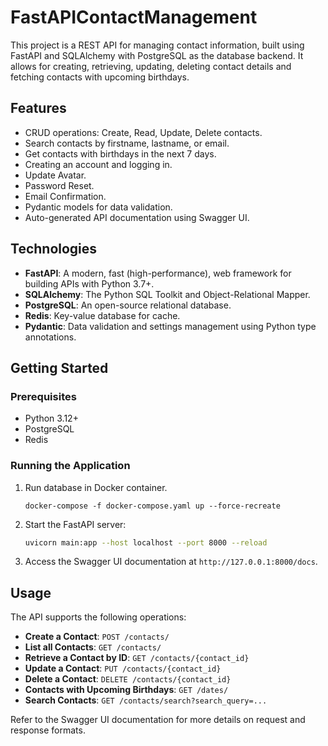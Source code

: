 # FastAPIContactManagement


This project is a REST API for managing contact information, built using FastAPI and SQLAlchemy with PostgreSQL as the database backend. It allows for creating, retrieving, updating, deleting contact details and fetching contacts with upcoming birthdays.

## Features

- CRUD operations: Create, Read, Update, Delete contacts.
- Search contacts by firstname, lastname, or email.
- Get contacts with birthdays in the next 7 days.
- Creating an account and logging in.
- Update Avatar.
- Password Reset.
- Email Confirmation.
- Pydantic models for data validation.
- Auto-generated API documentation using Swagger UI.

## Technologies

- **FastAPI**: A modern, fast (high-performance), web framework for building APIs with Python 3.7+.
- **SQLAlchemy**: The Python SQL Toolkit and Object-Relational Mapper.
- **PostgreSQL**: An open-source relational database.
- **Redis**: Key-value database for cache.
- **Pydantic**: Data validation and settings management using Python type annotations.

## Getting Started

### Prerequisites

- Python 3.12+
- PostgreSQL
- Redis


### Running the Application

1. Run database in Docker container.

   ```
   docker-compose -f docker-compose.yaml up --force-recreate
   ```

2. Start the FastAPI server:
   ```sh
   uvicorn main:app --host localhost --port 8000 --reload
   ```
3. Access the Swagger UI documentation at `http://127.0.0.1:8000/docs`.

## Usage

The API supports the following operations:

- **Create a Contact**: `POST /contacts/`
- **List all Contacts**: `GET /contacts/`
- **Retrieve a Contact by ID**: `GET /contacts/{contact_id}`
- **Update a Contact**: `PUT /contacts/{contact_id}`
- **Delete a Contact**: `DELETE /contacts/{contact_id}`
- **Contacts with Upcoming Birthdays**: `GET /dates/`
- **Search Contacts**: `GET /contacts/search?search_query=...`


Refer to the Swagger UI documentation for more details on request and response formats.